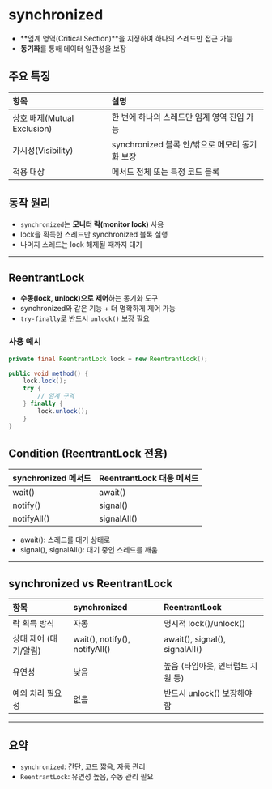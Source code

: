 
# synchronized

- **임계 영역(Critical Section)**을 지정하여 하나의 스레드만 접근 가능
- **동기화**를 통해 데이터 일관성을 보장

## 주요 특징

| 항목 | 설명 |
|:-----|:-----|
| 상호 배제(Mutual Exclusion) | 한 번에 하나의 스레드만 임계 영역 진입 가능 |
| 가시성(Visibility) | synchronized 블록 안/밖으로 메모리 동기화 보장 |
| 적용 대상 | 메서드 전체 또는 특정 코드 블록 |

## 동작 원리

- `synchronized`는 **모니터 락(monitor lock)** 사용
- lock을 획득한 스레드만 synchronized 블록 실행
- 나머지 스레드는 lock 해제될 때까지 대기

---

## ReentrantLock

- **수동(lock, unlock)으로 제어**하는 동기화 도구
- synchronized와 같은 기능 + 더 명확하게 제어 가능
- `try-finally`로 반드시 `unlock()` 보장 필요

### 사용 예시
```java
private final ReentrantLock lock = new ReentrantLock();

public void method() {
    lock.lock();
    try {
        // 임계 구역
    } finally {
        lock.unlock();
    }
}
```

## Condition (ReentrantLock 전용)

| synchronized 메서드 | ReentrantLock 대응 메서드 |
|:--------------------|:---------------------------|
| wait() | await() |
| notify() | signal() |
| notifyAll() | signalAll() |

- await(): 스레드를 대기 상태로
- signal(), signalAll(): 대기 중인 스레드를 깨움

---

## synchronized vs ReentrantLock

| 항목 | synchronized | ReentrantLock |
|:-----|:--------------|:--------------|
| 락 획득 방식 | 자동 | 명시적 lock()/unlock() |
| 상태 제어 (대기/알림) | wait(), notify(), notifyAll() | await(), signal(), signalAll() |
| 유연성 | 낮음 | 높음 (타임아웃, 인터럽트 지원 등) |
| 예외 처리 필요성 | 없음 | 반드시 unlock() 보장해야 함 |

---

## 요약

- `synchronized`: 간단, 코드 짧음, 자동 관리
- `ReentrantLock`: 유연성 높음, 수동 관리 필요
